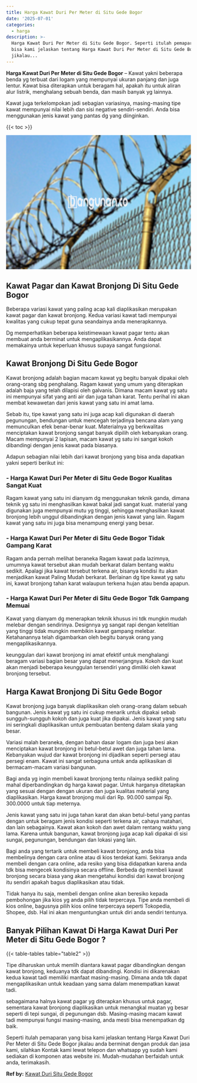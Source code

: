 ```yaml
---
title: Harga Kawat Duri Per Meter di Situ Gede Bogor
date: '2025-07-01'
categories:
  - harga
description: >-
  Harga Kawat Duri Per Meter di Situ Gede Bogor. Seperti itulah pemaparan yang
  bisa kami jelaskan tentang Harga Kawat Duri Per Meter di Situ Gede Bogor
  jikalau...
---
```


**Harga Kawat Duri Per Meter di Situ Gede Bogor** – Kawat yakni beberapa benda yg terbuat dari logam yang mempunyai ukuran panjang dan juga lentur. Kawat bisa diterapkan untuk beragam hal, apakah itu untuk aliran alur listrik, menghalang sebuah benda, dan masih banyak yg lainnya.

Kawat juga terkelompokan jadi sebagian variasinya, masing-masing tipe kawat mempunyai nilai lebih dan sisi negative sendiri-sendiri. Anda bisa menggunakan jenis kawat yang pantas dg yang diinginkan.

{{< toc >}}

![Harga Kawat Duri Per Meter di Situ Gede Bogor](/images/jual-kawat-murah09.png)

## Kawat Pagar dan Kawat Bronjong Di Situ Gede Bogor

Beberapa variasi kawat yang paling acap kali diaplikasikan merupakan kawat pagar dan kawat bronjong. Kedua variasi kawat tadi mempunyai kwalitas yang cukup tepat guna seandainya anda menerapkannya.

Dg memperhatikan beberapa keistimewaan kawat pagar tentu akan membuat anda berminat untuk mengaplikasikannya. Anda dapat memakainya untuk keperluan khusus supaya sangat fungsional.

## Kawat Bronjong Di Situ Gede Bogor

Kawat bronjong adalah bagian macam kawat yg begitu banyak dipakai oleh orang-orang sbg penghalang. Ragam kawat yang umum yang diterapkan adalah baja yang telah dilapisi oleh galvanis. Dimana macam kawat yg satu ini mempunyai sifat yang anti air dan juga tahan karat. Tentu perihal ini akan membat kewawetan dari jenis kawat yang satu ini amat lama.

Sebab itu, tipe kawat yang satu ini juga acap kali digunakan di daerah pegunungan, bendungan untuk mencegah terjadinya bencana alam yang memunculkan efek benar-benar kuat. Materialnya yg berkwalitas menciptakan kawat bronjong sangat banyak dipilih oleh kebanyakan orang. Macam mempunyai 2 lapisan, macam kawat yg satu ini sangat kokoh dibandingi dengan jenis kawat pada biasanya.

Adapun sebagian nilai lebih dari kawat bronjong yang bisa anda dapatkan yakni seperti berikut ini:

### \- Harga Kawat Duri Per Meter di Situ Gede Bogor Kualitas Sangat Kuat

Ragam kawat yang satu ini dianyam dg menggunakan teknik ganda, dimana teknik yg satu ini menghasilkan kawat bakal jadi sangat kuat. material yang digunakan juga mempunyai mutu yg tinggi, sehingga menghasilkan kawat bronjong lebih unggul dibandingkan dengan jenis kawat yang lain. Ragam kawat yang satu ini juga bisa menampung energi yang besar.

### \- Harga Kawat Duri Per Meter di Situ Gede Bogor Tidak Gampang Karat

Ragam anda pernah melihat beraneka Ragam kawat pada lazimnya, umumnya kawat tersebut akan mudah berkarat dalam bentang waktu sedikit. Apalagi jika kawat tersebut terkena air, bisanya kondisi itu akan menjadikan kawat Paling Mudah berkarat. Berlainan dg tipe kawat yg satu ini, kawat bronjong tahan karat walaupun terkena hujan atau benda apapun.

### \- Harga Kawat Duri Per Meter di Situ Gede Bogor Tdk Gampang Memuai

Kawat yang dianyam dg menerapkan teknik khusus ini tdk mungkin mudah melebar dengan sendirinya. Designnya yg sangat rapi dengan ketelitian yang tinggi tidak mungkin membikin kawat gampang melebar. Ketahanannya telah digambarkan oleh begitu banyak orang yang mengaplikasikannya.

keunggulan dari kawat bronjong ini amat efektif untuk menghalangi beragam variasi bagian besar yang dapat menerjangnya. Kokoh dan kuat akan menjadi beberapa keunggulan tersendiri yang dimiliki oleh kawat bronjong tersebut.

## Harga Kawat Bronjong Di Situ Gede Bogor

Kawat bronjong juga banyak diaplikasikan oleh orang-orang dalam sebuah bangunan. Jenis kawat yg satu ini cukup menarik untuk dipakai sebab sungguh-sungguh kokoh dan juga kuat jika dipakai. Jenis kawat yang satu ini seringkali diaplikasikan untuk pembuatan benteng dalam skala yang besar.

Variasi malah beraneka, dengan bahan dasar logam dan juga besi akan menciptakan kawat bronjong ini betul-betul awet dan juga tahan lama. Kebanyakan wujud dar kawat bronjong ini dijadikan seperti persegi atau persegi enam. Kawat ini sangat serbaguna untuk anda aplikasikan di bermacam-macam variasi bangunan.

Bagi anda yg ingin membeli kawat bronjong tentu nilainya sedikit paling mahal diperbandingkan dg harga kawat pagar. Untuk harganya ditetapkan yang sesuai dengan dengan ukuran dan juga kualitas material yang diaplikasikan. Harga kawat bronjong muli dari Rp. 90.000 sampai Rp. 300.0000 untuk tiap meternya.

Jenis kawat yang satu ini juga tahan karat dan akan betul-betul yang pantas dengan untuk beragam jenis kondisi seperti terkena air, cahaya matahari, dan lain sebagainya. Kawat akan kokoh dan awet dalam rentang waktu yang lama. Karena untuk bangunan, kawat bronjong juga acap kali dipakai di sisi sungai, pegunungan, bendungan dan lokasi yang lain.

Bagi anda yang tertarik untuk membeli kawat bronjong, anda bisa membelinya dengan cara online atau di kios terdekat kami. Sekiranya anda membeli dengan cara online, ada resiko yang bisa didapatkan karena anda tdk bisa mengecek kondisinya secara offline. Berbeda dg membeli kawat bronjong secara biasa yang akan mengetahui kondisi dari kawat bronjong itu sendiri apakah bagus diaplikasikan atau tidak.

Tidak hanya itu saja, membeli dengan online akan beresiko kepada pembohongan jika kios yg anda pilih tidak terpercaya. Tipe anda membeli di kios online, bagusnya pilih kios online terpercaya seperti Tokopedia, Shopee, dsb. Hal ini akan menguntungkan untuk diri anda sendiri tentunya.

## Banyak Pilihan Kawat Di Harga Kawat Duri Per Meter di Situ Gede Bogor ?

{{< table-tables table="table2" >}}

Tipe diharuskan untuk memlih diantara kawat pagar dibandingkan dengan kawat bronjong, keduanya tdk dapat dibandingi. Kondisi ini dikarenakan kedua kawat tadi memiliki manfaat masing-masing. Dimana anda tdk dapat mengaplikasikan untuk keadaan yang sama dalam menempatkan kawat tadi.

sebagaimana halnya kawat pagar yg diterapkan khusus untuk pagar, sementara kawat bronjong diaplikasikan untuk menangkal muatan yg besar seperti di tepi sungai, di pegunungan dsb. Masing-masing macam kawat tadi mempunyai fungsi masing-masing, anda mesti bisa menempatkan dg baik.

Seperti itulah pemaparan yang bisa kami jelaskan tentang Harga Kawat Duri Per Meter di Situ Gede Bogor jikalau anda berminat dengan produk dan jasa kami, silahkan Kontak kami lewat telepon dan whatsapp yg sudah kami sediakan di komponen atas website ini. Mudah-mudahan berfaidah untuk anda, terimakasih.

**Ref by:** [Kawat Duri Situ Gede Bogor](https://id.wikipedia.org/wiki/Kawat)

